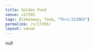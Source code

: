 ```yaml
---
title: Golden Pond
venue: v17395
tags: [takeaway, food, "fhrs:523063"]
permalink: /v/17395/
layout: venue
---
```

null